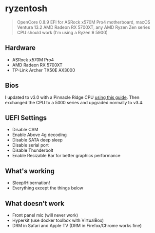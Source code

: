 # ryzentosh

> OpenCore 0.8.9 EFI for ASRock x570M Pro4 motherboard, macOS Ventura 13.2
> AMD Radeon RX 5700XT, any AMD Ryzen Zen series CPU should work (I'm using a Ryzen 9 5900)

## Hardware

* ASRock x570M Pro4
* AMD Radeon RX 5700XT
* TP-Link Archer TX50E AX3000

## Bios

I updated to v3.0 with a Pinnacle Ridge CPU [using this guide](https://download.asrock.com/TSD/Ryzen5000/X570M%20Pro4.pdf). Then exchanged the CPU to a 5000 series and upgraded normally to v3.4.

## UEFI Settings

* Disable CSM
* Enable Above 4g decoding
* Disable SATA deep sleep
* Disable serial port
* Disable Thunderbolt
* Enable Resizable Bar for better graphics performance

## What's working

* Sleep/Hibernation!
* Everything except the things below

## What doesn't work

* Front panel mic (will never work)
* Hyperkit (use docker toolbox with VirtualBox)
* DRM in Safari and Apple TV (DRM in Firefox/Chrome works fine)
